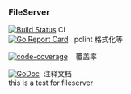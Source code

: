 ### FileServer  
[![Build Status](https://travis-ci.org/manusu/fileserver.svg?branch=master)](https://travis-ci.org/manusu/fileserver)   CI  
[![Go Report Card](https://goreportcard.com/badge/github.com/manusu/fileserver)](https://goreportcard.com/report/github.com/manusu/fileserver)    pclint 格式化等  

[![code-coverage](http://gocover.io/_badge/github.com/manusu/fileserver)](http://gocover.io/github.com/manusu/fileserver)    覆盖率  

[![GoDoc](https://godoc.org/github.com/manusu/fileserver?status.svg)](https://godoc.org/github.com/manusu/fileserver)  注释文档  
this is a test for fileserver
